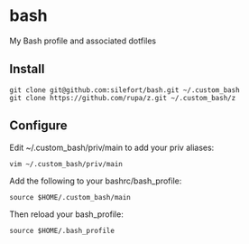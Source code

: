 # bash
My Bash profile and associated dotfiles

## Install
    git clone git@github.com:silefort/bash.git ~/.custom_bash
    git clone https://github.com/rupa/z.git ~/.custom_bash/z

## Configure

Edit ~/.custom_bash/priv/main to add your priv aliases:

    vim ~/.custom_bash/priv/main

Add the following to your bashrc/bash_profile:

    source $HOME/.custom_bash/main

Then reload your bash_profile:

    source $HOME/.bash_profile
